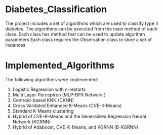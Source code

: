 # Diabetes_Classification
The project includes a set of algorithms which are used to classify type II diabetes. 
The algorithms can be executed from the main method of each class. Each class has method that can be used to update algorithm parameters
Each class requires the Observation class to store a set of instances

# Implemented_Algorithms

The following algorithms were implemented: 

1.	Logistic Regression with n-restarts
2.	Multi Layer-Perceptron (MLP-BPX Network )
3.	Centroid-based KNN (CKNN)
4.	Cross Validated Enhanced K-Means (CVE-K-Means)
5.	Standard K-Means clustering
6.	Hybrid of CVE-K-Means and the Generalized Regression Neural Network (KGRNN)
7.	Hybrid of Adaboost, CVE-K-Means, and KGRNN (B-KGRNN)
